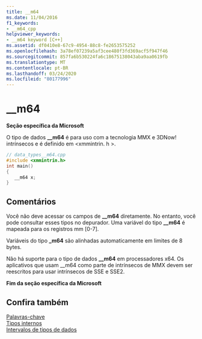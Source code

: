 ```yaml
---
title: __m64
ms.date: 11/04/2016
f1_keywords:
- __m64_cpp
helpviewer_keywords:
- __m64 keyword [C++]
ms.assetid: df0410e8-67c9-4954-88c8-fe2653575252
ms.openlocfilehash: 3a78ef07239a5af3cee480f3fd369acf5f947f46
ms.sourcegitcommit: 857fa6b530224fa6c18675138043aba9aa0619fb
ms.translationtype: MT
ms.contentlocale: pt-BR
ms.lasthandoff: 03/24/2020
ms.locfileid: "80177996"
---
```

# <a name="__m64"></a>__m64

**Seção específica da Microsoft**

O tipo de dados **__m64** é para uso com a tecnologia MMX e 3DNow! intrínsecos e é definido em \<xmmintrin. h >.

```cpp
// data_types__m64.cpp
#include <xmmintrin.h>
int main()
{
   __m64 x;
}
```

## <a name="remarks"></a>Comentários

Você não deve acessar os campos de **__m64** diretamente. No entanto, você pode consultar esses tipos no depurador. Uma variável do tipo **__m64** é mapeada para os registros mm [0-7].

Variáveis do tipo **_m64** são alinhadas automaticamente em limites de 8 bytes.

Não há suporte para o tipo de dados **__m64** em processadores x64. Os aplicativos que usam __m64 como parte de intrínsecos de MMX devem ser reescritos para usar intrínsecos de SSE e SSE2.

**Fim da seção específica da Microsoft**

## <a name="see-also"></a>Confira também

[Palavras-chave](../cpp/keywords-cpp.md)<br/>
[Tipos internos](../cpp/fundamental-types-cpp.md)<br/>
[Intervalos de tipos de dados](../cpp/data-type-ranges.md)
